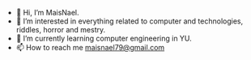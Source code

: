 - 👋 Hi, I’m MaisNael.
- 👀 I’m interested in everything related to computer and technologies, riddles, horror and mestry.
- 🌱 I’m currently learning computer engineering in YU.
- 📫 How to reach me maisnael79@gmail.com

<!---
MaisNael/MaisNael is a ✨ special ✨ repository because its `README.md` (this file) appears on your GitHub profile.
You can click the Preview link to take a look at your changes.
--->
